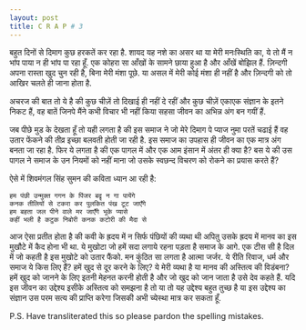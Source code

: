 ```yaml
---
layout: post
title: C R A P # 3
---
```


बहुत दिनों से दिमाग कुछ हरकतें कर रहा है. शायद यह नशे का असर था या मेरी मनःस्थिति का, ये तो मैं न भांप पाया न ही भांप पा रहा हूँ. एक कोहरा सा आँखों के सामने छाया हुआ है और आँखें बोझिल हैं. ज़िन्दगी अपना रास्ता खुद चुन रही है, बिना मेरी मंशा पूछे. या असल में मेरी कोई मंशा ही नहीं है और ज़िन्दगी को तो आखिर चलते ही जाना होता है. 

अचरज की बात तो ये है की कुछ चीज़ें तो दिखाई ही नहीं दे रहीं और कुछ चीज़ें एकाएक संज्ञान के इतने निकट हैं, वह बातें जिनपे मैंने कभी विचार भी नहीं किया सहसा जीवन का अभिन्न अंग बन गयीं हैं.

जब पीछे मुड के देखता हूँ तो यही लगता है की इस समाज ने जो मेरे दिमाग पे प्याज नुमा परतें चढाई हैं वह उतार फेंकने की तीव्र इच्छा बलवती होती जा रही है. इस समाज का उपहास ही जीवन का एक मात्र अंग बनता जा रहा है. फिर ये लगता है की एक पागल में और एक आम इंसान में अंतर ही क्या है? बस ये की उस पागल ने समाज के उन नियमों को नहीं माना जो उसके स्वछन्द विचरण को रोकने का प्रयास करते हैं?

ऐसे में शिवमंगल सिंह सुमन की कविता ध्यान आ रही है:

```
हम पंछी उन्मुक्त गगन के पिंजर बदॄ न गा पायेंगे
कनक तीलियों से टकरा कर पुलकित पंख टूट जाएँगे
हम बहता जल पीने वाले मर जाएँगे भूके प्यासे
कहीं भली है कटुक निबोरी कनक कटोरी की मैदा से
```

आज ऐसा प्रतीत होता है की कवी के ह्रदय में न सिर्फ पंछियों की व्यथा थी अपितु उसके ह्रदय में मानव का इस मुखौटे में कैद होना भी था. ये मुखोटा जो हमें सदा लगाये रहना पड़ता है समाज के आगे. एक टीस सी है दिल में जो कहती है इस मुखोटे को उतार फैंको. मन कुंठित सा लगता है आत्मा जर्जर. ये रीति रिवाज, धर्म और समाज ये किस लिए हैं? हमें खुद से दूर करने के लिए? ये मेरी व्यथा है या मानव की अस्तित्व की विडंबना? हमें खुद को जानने के लिए इतनी मेहनत करनी होती है और जो खुद को जान जाता है उसे देव कहते हैं. यदि इस जीवन का उद्देश्य इसीके अस्तित्व को समझना है तो या तो यह उद्देश्य बहुत तुच्छ है या इस उद्देश्य का संज्ञान उस परम सत्य की प्राप्ति करेगा जिसकी अभी च्येस्था मात्र कर सकता हूँ.


P.S. Have transliterated this so please pardon the spelling mistakes.